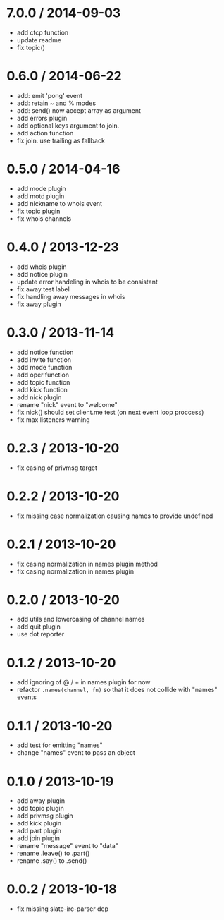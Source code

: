 
7.0.0 / 2014-09-03
==================

  * add ctcp function
  * update readme
  * fix topic()

0.6.0 / 2014-06-22
==================

 * add: emit 'pong' event
 * add: retain ~ and % modes
 * add: send() now accept array as argument
 * add errors plugin
 * add optional keys argument to join.
 * add action function
 * fix join. use trailing as fallback

0.5.0 / 2014-04-16
==================

 * add mode plugin
 * add motd plugin
 * add nickname to whois event
 * fix topic plugin
 * fix whois channels

0.4.0 / 2013-12-23
==================

 * add whois plugin
 * add notice plugin
 * update error handeling in whois to be consistant
 * fix away test label
 * fix handling away messages in whois
 * fix away plugin

0.3.0 / 2013-11-14
==================

 * add notice function
 * add invite function
 * add mode function
 * add oper function
 * add topic function
 * add kick function
 * add nick plugin
 * rename "nick" event to "welcome"
 * fix nick() should set client.me test (on next event loop proccess)
 * fix max listeners warning

0.2.3 / 2013-10-20
==================

 * fix casing of privmsg target

0.2.2 / 2013-10-20
==================

 * fix missing case normalization causing names to provide undefined

0.2.1 / 2013-10-20
==================

 * fix casing normalization in names plugin method
 * fix casing normalization in names plugin

0.2.0 / 2013-10-20
==================

 * add utils and lowercasing of channel names
 * add quit plugin
 * use dot reporter

0.1.2 / 2013-10-20
==================

 * add ignoring of @ / + in names plugin for now
 * refactor `.names(channel, fn)` so that it does not collide with "names" events

0.1.1 / 2013-10-20
==================

 * add test for emitting "names"
 * change "names" event to pass an object

0.1.0 / 2013-10-19
==================

 * add away plugin
 * add topic plugin
 * add privmsg plugin
 * add kick plugin
 * add part plugin
 * add join plugin
 * rename "message" event to "data"
 * rename .leave() to .part()
 * rename .say() to .send()

0.0.2 / 2013-10-18
==================

 * fix missing slate-irc-parser dep

